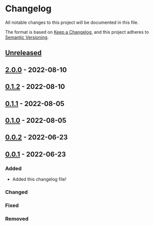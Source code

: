 # Changelog

All notable changes to this project will be documented in this file.

The format is based on [Keep a Changelog](https://keepachangelog.com/en/1.0.0/),
and this project adheres to [Semantic Versioning](https://semver.org/spec/v2.0.0.html).

<!--
Types of Changes:
 - `Added` for new features.
 - `Changed` for changes in existing functionality.
 - `Deprecated` for soon-to-be removed features.
 - `Removed` for now removed features.
 - `Fixed` for any bug fixes.
 - `Security` in case of vulnerabilities.
-->

## [Unreleased]

## [2.0.0] - 2022-08-10

## [0.1.2] - 2022-08-10

## [0.1.1] - 2022-08-05

## [0.1.0] - 2022-08-05

## [0.0.2] - 2022-06-23

## [0.0.1] - 2022-06-23

### Added

-   Added this changelog file!

### Changed

### Fixed

### Removed

[Unreleased]: https://github.com/LockedThread/gitflow-test/compare/2.0.0...HEAD

[2.0.0]: https://github.com/LockedThread/gitflow-test/compare/0.1.2...2.0.0

[0.1.2]: https://github.com/LockedThread/gitflow-test/compare/0.1.1...0.1.2

[0.1.1]: https://github.com/LockedThread/gitflow-test/compare/0.1.0...0.1.1

[0.1.0]: https://github.com/LockedThread/gitflow-test/compare/0.0.2...0.1.0

[0.0.2]: https://github.com/LockedThread/gitflow-test/compare/0.0.1...0.0.2

[0.0.1]: https://github.com/LockedThread/gitflow-test/compare/a5530b53535ac2153e86ed8ee79dab19215621df...0.0.1
